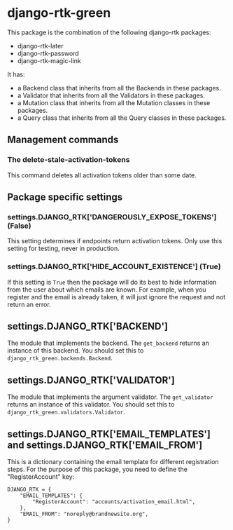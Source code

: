 # django-rtk-green

This package is the combination of the following django-rtk packages:

- django-rtk-later
- django-rtk-password
- django-rtk-magic-link

It has:

- a Backend class that inherits from all the Backends in these packages.
- a Validator that inherits from all the Validators in these packages.
- a Mutation class that inherits from all the Mutation classes in these packages.
- a Query class that inherits from all the Query classes in these packages.

## Management commands

### The delete-stale-activation-tokens

This command deletes all activation tokens older than some date.

## Package specific settings

### settings.DJANGO_RTK['DANGEROUSLY_EXPOSE_TOKENS'] (False)

This setting determines if endpoints return activation tokens. Only
use this setting for testing, never in production.

### settings.DJANGO_RTK['HIDE_ACCOUNT_EXISTENCE'] (True)

If this setting is `True` then the package will do its best to hide information from the
user about which emails are known. For example, when you register and the email is already taken,
it will just ignore the request and not return an error.

## settings.DJANGO_RTK['BACKEND']

The module that implements the backend. The `get_backend` returns an instance
of this backend. You should set this to `django_rtk_green.backends.Backend`.

## settings.DJANGO_RTK['VALIDATOR']

The module that implements the argument validator. The `get_validator` returns an instance
of this validator. You should set this to `django_rtk_green.validators.Validator`.

## settings.DJANGO_RTK['EMAIL_TEMPLATES'] and settings.DJANGO_RTK['EMAIL_FROM']

This is a dictionary containing the email template for different registration steps.
For the purpose of this package, you need to define the "RegisterAccount" key:

```
DJANGO_RTK = {
    "EMAIL_TEMPLATES": {
        "RegisterAccount": "accounts/activation_email.html",
    },
    "EMAIL_FROM": "noreply@brandnewsite.org",
}
```
